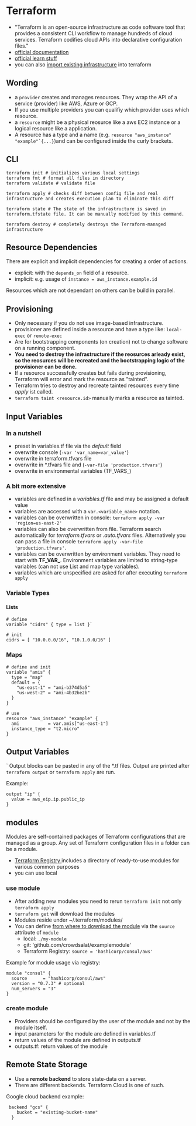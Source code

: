# Terraform

- "Terraform is an open-source infrastructure as code software tool that provides a consistent CLI workflow to manage hundreds of cloud services. Terraform codifies cloud APIs into declarative configuration files."
- [official documentation](https://www.terraform.io/docs/index.html)
- [official learn stuff](https://learn.hashicorp.com/terraform)
- you can also [import existing infrastructure](https://www.terraform.io/docs/import/index.html) into terraform


## Wording

- a ``provider`` creates and manages resources. They wrap the API of a service (provider) like AWS, Azure or GCP.
- If you use multiple providers you can qualifiy which provider uses which resource.
- a ``resource`` might be a physical reosurce like a aws EC2 instance or a logical resource like a application.
- A resource has a type and a name (e.g. ``resource "aws_instance" "example"`{...}``)and can be configured inside the curly brackets.

## CLI


```shell
terraform init # initializes various local settings 
terraform fmt # format all files in directory
terraform validate # validate file

terraform apply # checks diff between config file and real infrastructure and creates execution plan to eliminate this diff

terraform state # The state of the infrastructure is saved in terraform.tfstate file. It can be manually modified by this command.

terraform destroy # completely destroys the Terraform-managed infrastructure
```

## Resource Dependencies

There are explicit and implicit dependencies for creating a order of actions.

- explicit: with the ``depends_on`` field of a resource.
- implicit: e.g. usage of ``instance = aws_instance.example.id``

Resources which are not dependant on others can be build in parallel.

## Provisioning

- Only necessary if you do not use image-based infrastructure.
- provisioner are defined inside a resource and have a type like: ``local-exec`` or ``remote-exec``
- Are for bootstrapping components (on creation) not to change software on a running component.
- **You need to destroy the infrastructure if the reosurces arleady exist, so the reosurces will be recreated and the bootstrapping logic of the provisioner can be done.**
- If a resource successfully creates but fails during provisioning, Terraform will error and mark the resource as "tainted".
- Terraform tries to destroy and recreate tainted resources every time *apply* ist called.
- ``terraform taint <resource.id>`` manually marks a resource as tainted.


## Input Variables

### In a nutshell

- preset in variables.tf file via the *default* field
- overwrite console (``-var 'var_name=var_value'``)
- overwrite in terraform.tfvars file
- overwrite in *.tfvars file and  (``-var-file 'production.tfvars'``)
- overwrite in environmental variables (TF_VARS_)


### A bit more extensive

- variables are defined in a *variables.tf* file and may be assigned a default value
- variables are accessed with a `var.<variable_name>` notation.
- variables can be overwritten in console: `terraform apply -var 'region=us-east-2'`
- variables can also be overwritten from file. Terraform search automatically for *terraform.tfvars* or *.auto.tfvars* files. Alternatively you can pass a file in console `terraform apply -var-file 'production.tfvars'`.
- variables can be overwritten by environment variables. They need to start with **TF_VAR_***<name of variable to overwrite>*. Environment variables are limited to string-type variables (can not use List and map type variables).
- variables which are unspecified are asked for after executing ``terraform apply``

### Variable Types

#### Lists

```hcl
# define
variable "cidrs" { type = list }`

# init
cidrs = [ "10.0.0.0/16", "10.1.0.0/16" ]
```

### Maps


```hcl
# define and init
variable "amis" {
  type = "map"
  default = {
    "us-east-1" = "ami-b374d5a5"
    "us-west-2" = "ami-4b32be2b"
  }
}

# use
resource "aws_instance" "example" {
  ami           = var.amis["us-east-1"]
  instance_type = "t2.micro"
}

```

## Output Variables
`
Output blocks can be pasted in any of the *.tf files. Output are printed after ``terraform output`` or ``terraform apply`` are run.

Example:
```hcl
output "ip" {
  value = aws_eip.ip.public_ip
}
```

## modules

Modules are self-contained packages of Terraform configurations that are managed as a group. Any set of Terraform configuration files in a folder can be a module.



- [Terraform Registry ](https://registry.terraform.io/) includes a directory of ready-to-use modules for various common purposes
- you can use local 

### use module

- After adding new modules you need to rerun ``terraform init`` not only ``terraform apply``
- ``terraform get`` will download the modules
- Modules reside under ~/.terraform/modules/<the module alias given in root tf script>
- You can define [from where to download the module](https://www.terraform.io/docs/modules/sources.html) via the `source` attribute of `module` 
    - local: `./my-module`
    - git: 'github.com/crowdsalat/examplemodule'
    - Terraform Registry: `source = 'hashicorp/consul/aws'`

Example for module usage via registry:

```hcl
module "consul" {
  source      = "hashicorp/consul/aws"
  version = "0.7.3" # optional
  num_servers = "3"
}
```

### create module

- Providers should be configured by the user of the module and not by the module itself.
- input parameters for the module are defined in variables.tf
- return values of the module are defined in outputs.tf
- outputs.tf: return values of the module



## Remote State Storage

- Use a **remote backend** to store state-data on a server.
- There are different backends. Terraform Cloud is one of such.

Google cloud backend example:

```hcl
 backend "gcs" {
    bucket = "existing-bucket-name"
  }
```
